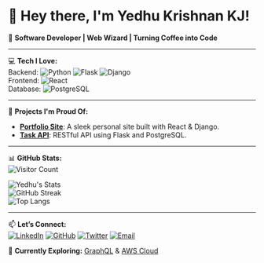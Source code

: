

<!--
**Yedhukj/Yedhukj** is a ✨ _special_ ✨ repository because its `README.md` (this file) appears on your GitHub profile.

Here are some ideas to get you started:

- 🔭 I’m currently working on ...
- 🌱 I’m currently learning ...
- 👯 I’m looking to collaborate on ...
- 🤔 I’m looking for help with ...
- 💬 Ask me about ...
- 📫 How to reach me: ...
- 😄 Pronouns: ...
- ⚡ Fun fact: ...
-->
# 👋 Hey there, I'm Yedhu Krishnan KJ!  
🚀 **Software Developer | Web Wizard | Turning Coffee into Code**  

---

💻 **Tech I Love:**  
Backend: ![Python](https://img.shields.io/badge/-Python-3776AB?logo=python) ![Flask](https://img.shields.io/badge/-Flask-000000?logo=flask) ![Django](https://img.shields.io/badge/-Django-092E20?logo=django)  
Frontend: ![React](https://img.shields.io/badge/-React-61DAFB?logo=react)  
Database: ![PostgreSQL](https://img.shields.io/badge/-PostgreSQL-336791?logo=postgresql)  

---
🌟 **Projects I'm Proud Of:**  
- **[Portfolio Site](https://github.com/Yedhukj/portfolio)**: A sleek personal site built with React & Django.
- **[Task API](https://github.com/Yedhukj/task-api)**: RESTful API using Flask and PostgreSQL.  

---
📊 **GitHub Stats:**  
![Visitor Count](https://visitor-badge.glitch.me/badge?page_id=Yedhukj.Yedhukj)  

![Yedhu's Stats](https://github-readme-stats.vercel.app/api?username=Yedhukj&show_icons=true&hide=issues&theme=dracula)  
![GitHub Streak](https://github-readme-streak-stats.herokuapp.com/?user=Yedhukj&theme=dracula)  
![Top Langs](https://github-readme-stats.vercel.app/api/top-langs/?username=Yedhukj&layout=compact&theme=dracula)  

---
📫 **Let’s Connect:**  
[![LinkedIn](https://img.shields.io/badge/-LinkedIn-0A66C2?logo=linkedin)](https://linkedin.com/in/yedhukj) [![GitHub](https://img.shields.io/badge/-GitHub-181717?logo=github)](https://github.com/Yedhukj) [![Twitter](https://img.shields.io/badge/-Twitter-1DA1F2?logo=twitter)](https://twitter.com/yourhandle) [![Email](https://img.shields.io/badge/-Email-D14836?logo=gmail)](mailto:you@example.com)  

🎯 **Currently Exploring:** [GraphQL](https://graphql.org) & [AWS Cloud](https://aws.amazon.com)  
